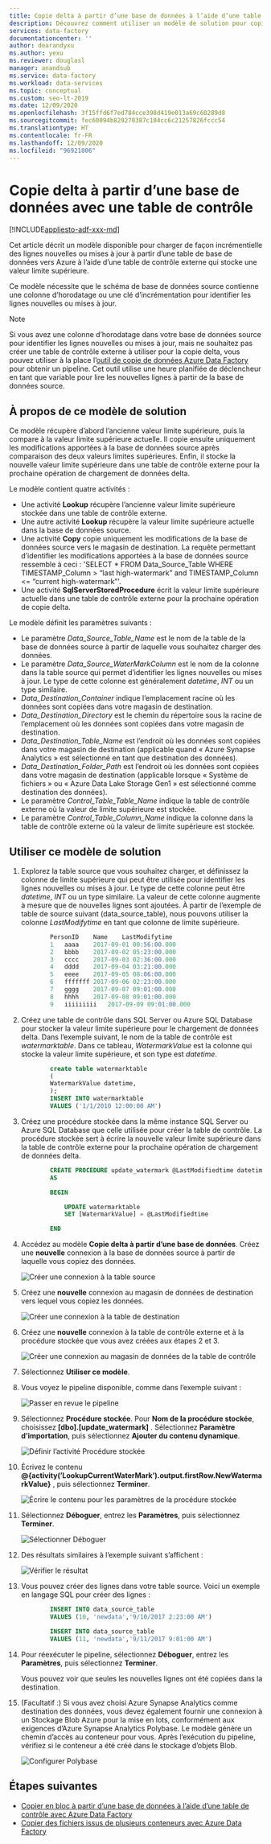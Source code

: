```yaml
---
title: Copie delta à partir d’une base de données à l’aide d’une table de contrôle
description: Découvrez comment utiliser un modèle de solution pour copier de façon incrémentielle uniquement les nouvelles lignes ou celles mises à jour dans une base de données avec Azure Data Factory.
services: data-factory
documentationcenter: ''
author: dearandyxu
ms.author: yexu
ms.reviewer: douglasl
manager: anandsub
ms.service: data-factory
ms.workload: data-services
ms.topic: conceptual
ms.custom: seo-lt-2019
ms.date: 12/09/2020
ms.openlocfilehash: 3f15ffd6f7ed784cce398d419e013a69c60289d8
ms.sourcegitcommit: fec60094b829270387c104cc6c21257826fccc54
ms.translationtype: HT
ms.contentlocale: fr-FR
ms.lasthandoff: 12/09/2020
ms.locfileid: "96921806"
---
```

# <a name="delta-copy-from-a-database-with-a-control-table"></a>Copie delta à partir d’une base de données avec une table de contrôle

[!INCLUDE[appliesto-adf-xxx-md](includes/appliesto-adf-xxx-md.md)]

Cet article décrit un modèle disponible pour charger de façon incrémentielle des lignes nouvelles ou mises à jour à partir d’une table de base de données vers Azure à l’aide d’une table de contrôle externe qui stocke une valeur limite supérieure.

Ce modèle nécessite que le schéma de base de données source contienne une colonne d’horodatage ou une clé d’incrémentation pour identifier les lignes nouvelles ou mises à jour.

>[!NOTE]
> Si vous avez une colonne d’horodatage dans votre base de données source pour identifier les lignes nouvelles ou mises à jour, mais ne souhaitez pas créer une table de contrôle externe à utiliser pour la copie delta, vous pouvez utiliser à la place l’[outil de copie de données Azure Data Factory](copy-data-tool.md) pour obtenir un pipeline. Cet outil utilise une heure planifiée de déclencheur en tant que variable pour lire les nouvelles lignes à partir de la base de données source.

## <a name="about-this-solution-template"></a>À propos de ce modèle de solution

Ce modèle récupère d’abord l’ancienne valeur limite supérieure, puis la compare à la valeur limite supérieure actuelle. Il copie ensuite uniquement les modifications apportées à la base de données source après comparaison des deux valeurs limites supérieures. Enfin, il stocke la nouvelle valeur limite supérieure dans une table de contrôle externe pour la prochaine opération de chargement de données delta.

Le modèle contient quatre activités :
- Une activité **Lookup** récupère l’ancienne valeur limite supérieure stockée dans une table de contrôle externe.
- Une autre activité **Lookup** récupère la valeur limite supérieure actuelle dans la base de données source.
- Une activité **Copy** copie uniquement les modifications de la base de données source vers le magasin de destination. La requête permettant d’identifier les modifications apportées à la base de données source ressemble à ceci : 'SELECT * FROM Data_Source_Table WHERE TIMESTAMP_Column > “last high-watermark” and TIMESTAMP_Column <= “current high-watermark”'.
- Une activité **SqlServerStoredProcedure** écrit la valeur limite supérieure actuelle dans une table de contrôle externe pour la prochaine opération de copie delta.

Le modèle définit les paramètres suivants :
- Le paramètre *Data_Source_Table_Name* est le nom de la table de la base de données source à partir de laquelle vous souhaitez charger des données.
- Le paramètre *Data_Source_WaterMarkColumn* est le nom de la colonne dans la table source qui permet d’identifier les lignes nouvelles ou mises à jour. Le type de cette colonne est généralement *datetime*, *INT* ou un type similaire.
- *Data_Destination_Container* indique l’emplacement racine où les données sont copiées dans votre magasin de destination.
- *Data_Destination_Directory* est le chemin du répertoire sous la racine de l’emplacement où les données sont copiées dans votre magasin de destination.
- *Data_Destination_Table_Name* est l’endroit où les données sont copiées dans votre magasin de destination (applicable quand « Azure Synapse Analytics » est sélectionné en tant que destination des données).
- *Data_Destination_Folder_Path* est l’endroit où les données sont copiées dans votre magasin de destination (applicable lorsque « Système de fichiers » ou « Azure Data Lake Storage Gen1 » est sélectionné comme destination des données).
- Le paramètre *Control_Table_Table_Name* indique la table de contrôle externe où la valeur de limite supérieure est stockée.
- Le paramètre *Control_Table_Column_Name* indique la colonne dans la table de contrôle externe où la valeur de limite supérieure est stockée.

## <a name="how-to-use-this-solution-template"></a>Utiliser ce modèle de solution

1. Explorez la table source que vous souhaitez charger, et définissez la colonne de limite supérieure qui peut être utilisée pour identifier les lignes nouvelles ou mises à jour. Le type de cette colonne peut être *datetime*, *INT* ou un type similaire. La valeur de cette colonne augmente à mesure que de nouvelles lignes sont ajoutées. À partir de l’exemple de table de source suivant (data_source_table), nous pouvons utiliser la colonne *LastModifytime* en tant que colonne de limite supérieure.

    ```sql
            PersonID    Name    LastModifytime
            1   aaaa    2017-09-01 00:56:00.000
            2   bbbb    2017-09-02 05:23:00.000
            3   cccc    2017-09-03 02:36:00.000
            4   dddd    2017-09-04 03:21:00.000
            5   eeee    2017-09-05 08:06:00.000
            6   fffffff 2017-09-06 02:23:00.000
            7   gggg    2017-09-07 09:01:00.000
            8   hhhh    2017-09-08 09:01:00.000
            9   iiiiiiiii   2017-09-09 09:01:00.000
    ```
    
2. Créez une table de contrôle dans SQL Server ou Azure SQL Database pour stocker la valeur limite supérieure pour le chargement de données delta. Dans l’exemple suivant, le nom de la table de contrôle est *watermarktable*. Dans ce tableau, *WatermarkValue* est la colonne qui stocke la valeur limite supérieure, et son type est *datetime*.

    ```sql
            create table watermarktable
            (
            WatermarkValue datetime,
            );
            INSERT INTO watermarktable
            VALUES ('1/1/2010 12:00:00 AM')
    ```
    
3. Créez une procédure stockée dans la même instance SQL Server ou Azure SQL Database que celle utilisée pour créer la table de contrôle. La procédure stockée sert à écrire la nouvelle valeur limite supérieure dans la table de contrôle externe pour la prochaine opération de chargement de données delta.

    ```sql
            CREATE PROCEDURE update_watermark @LastModifiedtime datetime
            AS

            BEGIN

                UPDATE watermarktable
                SET [WatermarkValue] = @LastModifiedtime 

            END
    ```
    
4. Accédez au modèle **Copie delta à partir d’une base de données**. Créez une **nouvelle** connexion à la base de données source à partir de laquelle vous copiez des données.

    ![Créer une connexion à la table source](media/solution-template-delta-copy-with-control-table/DeltaCopyfromDB_with_ControlTable4.png)

5. Créez une **nouvelle** connexion au magasin de données de destination vers lequel vous copiez les données.

    ![Créer une connexion à la table de destination](media/solution-template-delta-copy-with-control-table/DeltaCopyfromDB_with_ControlTable5.png)

6. Créez une **nouvelle** connexion à la table de contrôle externe et à la procédure stockée que vous avez créées aux étapes 2 et 3.

    ![Créer une connexion au magasin de données de la table de contrôle](media/solution-template-delta-copy-with-control-table/DeltaCopyfromDB_with_ControlTable6.png)

7. Sélectionnez **Utiliser ce modèle**.
    
8. Vous voyez le pipeline disponible, comme dans l’exemple suivant :
  
    ![Passer en revue le pipeline](media/solution-template-delta-copy-with-control-table/DeltaCopyfromDB_with_ControlTable8.png)

9. Sélectionnez **Procédure stockée**. Pour **Nom de la procédure stockée**, choisissez **[dbo].[update_watermark]** . Sélectionnez **Paramètre d’importation**, puis sélectionnez **Ajouter du contenu dynamique**.  

    ![Définir l’activité Procédure stockée](media/solution-template-delta-copy-with-control-table/DeltaCopyfromDB_with_ControlTable9.png)  

10. Écrivez le contenu **\@{activity(’LookupCurrentWaterMark’).output.firstRow.NewWatermarkValue}** , puis sélectionnez **Terminer**.  

    ![Écrire le contenu pour les paramètres de la procédure stockée](media/solution-template-delta-copy-with-control-table/DeltaCopyfromDB_with_ControlTable10.png)       
     
11. Sélectionnez **Déboguer**, entrez les **Paramètres**, puis sélectionnez **Terminer**.

    ![Sélectionner **Déboguer**](media/solution-template-delta-copy-with-control-table/DeltaCopyfromDB_with_ControlTable11.png)

12. Des résultats similaires à l’exemple suivant s’affichent :

    ![Vérifier le résultat](media/solution-template-delta-copy-with-control-table/DeltaCopyfromDB_with_ControlTable12.png)

13. Vous pouvez créer des lignes dans votre table source. Voici un exemple en langage SQL pour créer des lignes :

    ```sql
            INSERT INTO data_source_table
            VALUES (10, 'newdata','9/10/2017 2:23:00 AM')

            INSERT INTO data_source_table
            VALUES (11, 'newdata','9/11/2017 9:01:00 AM')
    ```

14. Pour réexécuter le pipeline, sélectionnez **Déboguer**, entrez les **Paramètres**, puis sélectionnez **Terminer**.

    Vous pouvez voir que seules les nouvelles lignes ont été copiées dans la destination.

15. (Facultatif :) Si vous avez choisi Azure Synapse Analytics comme destination des données, vous devez également fournir une connexion à un Stockage Blob Azure pour la mise en lots, conformément aux exigences d’Azure Synapse Analytics Polybase. Le modèle génère un chemin d’accès au conteneur pour vous. Après l’exécution du pipeline, vérifiez si le conteneur a été créé dans le stockage d’objets Blob.
    
    ![Configurer Polybase](media/solution-template-delta-copy-with-control-table/DeltaCopyfromDB_with_ControlTable15.png)
    
## <a name="next-steps"></a>Étapes suivantes

- [Copier en bloc à partir d’une base de données à l’aide d’une table de contrôle avec Azure Data Factory](solution-template-bulk-copy-with-control-table.md)
- [Copier des fichiers issus de plusieurs conteneurs avec Azure Data Factory](solution-template-copy-files-multiple-containers.md)
